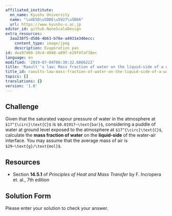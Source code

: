 ```yaml
---
affiliated_institute:
  en_name: Kyushu University
  name: "\u4E5D\u5DDE\u5927\u5B66"
  url: https://www.kyushu-u.ac.jp
editor_id: github.NanoScaleDesign
extra_resources:
  3aa238f5-d586-4b63-b76e-a4931e346ecc:
    content_type: image/jpeg
    description: Evaporation pan
id: dea97d08-19c4-4940-a89f-e29f4faf38ec
language: en
modified: '2019-07-04T06:30:32.686622Z'
title: 'Raoult''s law: Mass fraction of water on the liquid-side of a water-air interface'
title_id: raoults-law-mass-fraction-of-water-on-the-liquid-side-of-a-water-air-interface
topics: []
translations: {}
version: '1.0'
---
```


## Challenge
Given that the saturated vapour pressure of water in the atmosphere at `$17^{\circ}\text{C}$` is `$0.01917~\text{bar}$`, considering a puddle of water at ground level exposed to the atmosphere at `$17^{\circ}\text{C}$`, calculate the **mass fraction of water** on the **liquid-side** of the water-air interface. You may assume that the average mass of air is `$29~\text{g}/\text{mol}$`.


## Resources

- Section **14.5.1** of *Principles of Heat and Mass Transfer* by F. Incropera et. al., 7th edition


## Solution Form
Please enter your solution to check your answer.
